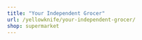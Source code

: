 ```yaml
---
title: "Your Independent Grocer"
url: /yellowknife/your-independent-grocer/
shop: supermarket
---
```

